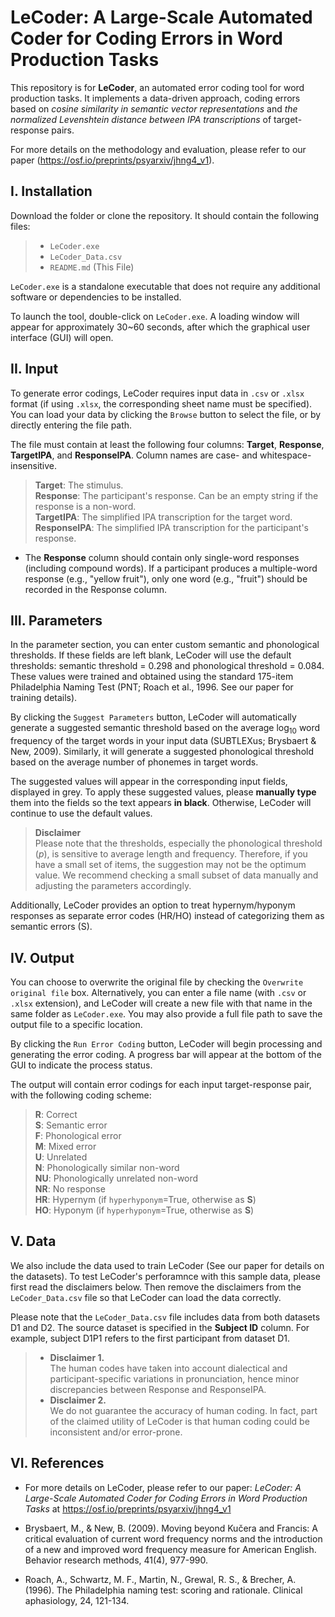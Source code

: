 # LeCoder: A Large-Scale Automated Coder for Coding Errors in Word Production Tasks

This repository is for **LeCoder**, an automated error coding tool for word production tasks. It implements a data-driven approach, coding errors based on *cosine similarity in semantic vector representations* and *the normalized Levenshtein distance between IPA transcriptions* of target-response pairs. 

For more details on the methodology and evaluation, please refer to our paper (https://osf.io/preprints/psyarxiv/jhng4_v1).

## I. Installation
Download the folder or clone the repository. It should contain the following files:
> + `LeCoder.exe`  
> + `LeCoder_Data.csv`
> + `README.md` (This File)  

`LeCoder.exe` is a standalone executable that does not require any additional software or dependencies to be installed.

To launch the tool, double-click on `LeCoder.exe`. A loading window will appear for approximately 30~60 seconds, after which the graphical user interface (GUI) will open.

## II. Input
To generate error codings, LeCoder requires input data in `.csv` or `.xlsx` format (if using `.xlsx`, the corresponding sheet name must be specified). You can load your data by clicking the `Browse` button to select the file, or by directly entering the file path.

The file must contain at least the following four columns: **Target**, **Response**, **TargetIPA**, and **ResponseIPA**. Column names are case- and whitespace-insensitive.

> **Target**: The stimulus.  
> **Response**: The participant's response. Can be an empty string if the response is a non-word.  
> **TargetIPA**: The simplified IPA transcription for the target word.  
> **ResponseIPA**: The simplified IPA transcription for the participant's response.

+ The **Response** column should contain only single-word responses (including compound words). If a participant produces a multiple-word response (e.g., "yellow fruit"), only one word (e.g., "fruit") should be recorded in the Response column.

## III. Parameters
In the parameter section, you can enter custom semantic and phonological thresholds. If these fields are left blank, LeCoder will use the default thresholds: semantic threshold = 0.298 and phonological threshold = 0.084. These values were trained and obtained using the standard 175-item Philadelphia Naming Test (PNT; Roach et al., 1996. See our paper for training details).

By clicking the `Suggest Parameters` button, LeCoder will automatically generate a suggested semantic threshold based on the average log<sub>10</sub> word frequency of the target words in your input data (SUBTLEXus; Brysbaert & New, 2009). Similarly, it will generate a suggested phonological threshold based on the average number of phonemes in target words.

The suggested values will appear in the corresponding input fields, displayed in grey. To apply these suggested values, please **manually type** them into the fields so the text appears **in black**. Otherwise, LeCoder will continue to use the default values.

> **Disclaimer**  
> Please note that the thresholds, especially the phonological threshold (*p*), is sensitive to average length and frequency. Therefore, if you have a small set of items, the suggestion may not be the optimum value. We recommend checking a small subset of data manually and adjusting the parameters accordingly.

Additionally, LeCoder provides an option to treat hypernym/hyponym responses as separate error codes (HR/HO) instead of categorizing them as semantic errors (S). 


## IV. Output
You can choose to overwrite the original file by checking the `Overwrite original file` box. Alternatively, you can enter a file name (with `.csv` or `.xlsx` extension), and LeCoder will create a new file with that name in the same folder as `LeCoder.exe`. You may also provide a full file path to save the output file to a specific location.

By clicking the `Run Error Coding` button, LeCoder will begin processing and generating the error coding. A progress bar will appear at the bottom of the GUI to indicate the process status.

The output will contain error codings for each input target-response pair, with the following coding scheme:
>**R**: Correct  
>**S**: Semantic error  
>**F**: Phonological error  
>**M**: Mixed error  
>**U**: Unrelated  
>**N**: Phonologically similar non-word  
>**NU**: Phonologically unrelated non-word  
>**NR**: No response  
>**HR**: Hypernym (if `hyperhyponym`=True, otherwise as **S**)  
>**HO**: Hyponym (if `hyperhyponym`=True, otherwise as **S**) 

## V. Data
We also include the data used to train LeCoder (See our paper for details on the datasets). To test LeCoder's perforamnce with this sample data, please first read the disclaimers below. Then remove the disclaimers from the `LeCoder_Data.csv` file so that LeCoder can load the data correctly.

Please note that the `LeCoder_Data.csv` file includes data from both datasets D1 and D2. The source dataset is specified in the **Subject ID** column. For example, subject D1P1 refers to the first participant from dataset D1.

> + **Disclaimer 1.**   
The human codes have taken into account dialectical and participant-specific variations in pronunciation, hence minor discrepancies between Response and ResponseIPA.
> + **Disclaimer 2.**  
We do not guarantee the accuracy of human coding. In fact, part of the claimed utility of LeCoder is that human coding could be inconsistent and/or error-prone.

## VI. References
+ For more details on LeCoder, please refer to our paper:
*LeCoder: A Large-Scale Automated Coder for Coding Errors
in Word Production Tasks* at https://osf.io/preprints/psyarxiv/jhng4_v1

+ Brysbaert, M., & New, B. (2009). Moving beyond Kučera and Francis: A critical evaluation of current word frequency norms and the introduction of a new and improved word frequency measure for American English. Behavior research methods, 41(4), 977-990.

+ Roach, A., Schwartz, M. F., Martin, N., Grewal, R. S., & Brecher, A. (1996). The Philadelphia naming test: scoring and rationale. Clinical aphasiology, 24, 121-134.
